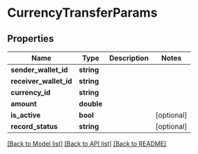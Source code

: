 # CurrencyTransferParams

## Properties
Name | Type | Description | Notes
------------ | ------------- | ------------- | -------------
**sender_wallet_id** | **string** |  | 
**receiver_wallet_id** | **string** |  | 
**currency_id** | **string** |  | 
**amount** | **double** |  | 
**is_active** | **bool** |  | [optional] 
**record_status** | **string** |  | [optional] 

[[Back to Model list]](../README.md#documentation-for-models) [[Back to API list]](../README.md#documentation-for-api-endpoints) [[Back to README]](../README.md)


